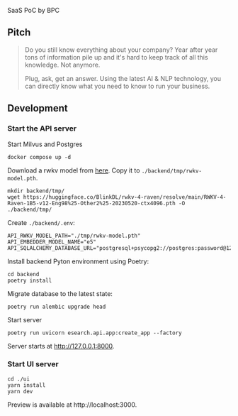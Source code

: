 SaaS PoC by BPC

## Pitch

> Do you still know everything about your company?
> Year after year tons of information pile up and it's hard to keep track of all this knowledge.
> Not anymore.
>
> Plug, ask, get an answer.
> Using the latest AI & NLP technology, you can directly know what you need to know to run your business.

## Development

### Start the API server

Start Milvus and Postgres

```
docker compose up -d
```

Download a rwkv model from [here](https://huggingface.co/BlinkDL/rwkv-4-raven/blob/main/RWKV-4-Raven-1B5-v12-Eng98%25-Other2%25-20230520-ctx4096.pth).
Copy it to `./backend/tmp/rwkv-model.pth`.

```
mkdir backend/tmp/
wget https://huggingface.co/BlinkDL/rwkv-4-raven/resolve/main/RWKV-4-Raven-1B5-v12-Eng98%25-Other2%25-20230520-ctx4096.pth -O ./backend/tmp/
```

Create `./backend/.env`:

```
API_RWKV_MODEL_PATH="./tmp/rwkv-model.pth"
API_EMBEDDER_MODEL_NAME="e5"
API_SQLALCHEMY_DATABASE_URL="postgresql+psycopg2://postgres:password@127.0.0.1:5432/esearch"
```

Install backend Pyton environment using Poetry:

```console
cd backend
poetry install
```

Migrate database to the latest state:

```console
poetry run alembic upgrade head
```

Start server

```console
poetry run uvicorn esearch.api.app:create_app --factory
```

Server starts at http://127.0.0.1:8000.

### Start UI server

```console
cd ./ui
yarn install
yarn dev
```

Preview is available at http://localhost:3000.
